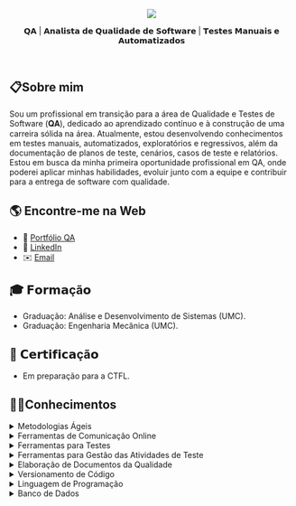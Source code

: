 <div align="center">   
  <p id="title">
   <img src="https://readme-typing-svg.demolab.com?font=Fira+Code&pause=1000&width=435&lines=Ol%C3%A1%2C+eu+sou+Felipe+Siqueira."/>
  </p>
  <p id="subtitle">
    𝗤𝗔 | 𝗔𝗻𝗮𝗹𝗶𝘀𝘁𝗮 𝗱𝗲 𝗤𝘂𝗮𝗹𝗶𝗱𝗮𝗱𝗲 𝗱𝗲 𝗦𝗼𝗳𝘁𝘄𝗮𝗿𝗲 | 𝗧𝗲𝘀𝘁𝗲𝘀 𝗠𝗮𝗻𝘂𝗮𝗶𝘀 𝗲 𝗔𝘂𝘁𝗼𝗺𝗮𝘁𝗶𝘇𝗮𝗱𝗼𝘀
  </p>    
  <br>
</div>


## 📋Sobre mim
  Sou um profissional em transição para a área de Qualidade e Testes de Software (𝐐𝐀), dedicado ao aprendizado contínuo e à construção de uma carreira sólida na área. Atualmente, estou desenvolvendo conhecimentos em testes manuais, automatizados, exploratórios e regressivos, além da documentação de planos de teste, cenários, casos de teste e relatórios. Estou em busca da minha primeira oportunidade profissional em QA, onde poderei aplicar minhas habilidades, evoluir junto com a equipe e contribuir para a entrega de software com qualidade.


## 🌎 Encontre-me na Web
- 🐞 [Portfólio QA](https://github.com/felip3sp/QAdoZero)
- 💼 [LinkedIn](https://www.linkedin.com/in/felip3siqueira/)
- ✉️ [Email](felip3sp@hotmail.com)

 
## 🎓 𝗙𝗼𝗿𝗺𝗮çã𝗼
  - Graduação: Análise e Desenvolvimento de Sistemas (UMC).
  - Graduação: Engenharia Mecânica (UMC).


## 📝 𝗖𝗲𝗿𝘁𝗶𝗳𝗶𝗰𝗮çã𝗼
  - Em preparação para a CTFL.


## 👨‍💻Conhecimentos

<details>
  <summary>Metodologias Ágeis</summary>

  - Kanban
  - Scrum
</details>

<details>
  <summary>Ferramentas de Comunicação Online</summary>

  - Microsoft Teams
  - Google Meet
  - Zoom
</details>

<details>
  <summary>Ferramentas para Testes</summary>

  - Cypress (em estudo)
  - Postman (em estudo)
</details>

<details>
  <summary>Ferramentas para Gestão das Atividades de Teste</summary>

  - Trello
  - Jira
</details>

<details>
  <summary>Elaboração de Documentos da Qualidade</summary>

  - Plano de Testes
  - Cenários e Casos de Teste
  - Relatório de Bugs
  - Resultados dos Testes
</details>

<details>
  <summary>Versionamento de Código</summary>

  - Noções básicas em comandos GIT (git add, git commit, git push, git status, git diff, git branch)
  - Github
  - Gitlab
</details>

<details>
  <summary>Linguagem de Programação</summary>

  - Java
</details>

<details>
  <summary>Banco de Dados</summary>

  - Noções básicas nos comandos SQL para geração de massas de dados para testes
  - Uso da ferramenta DBeaver para acesso aos bancos de dados (SQL, MySQL ou Postgress)
</details>

<br>
